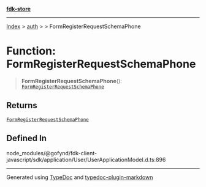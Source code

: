 [**fdk-store**](../../../README.md)
***

[Index](../../../API.md) > [auth](../../README.md) > [<internal>](../README.md) > FormRegisterRequestSchemaPhone

# Function: FormRegisterRequestSchemaPhone

> **FormRegisterRequestSchemaPhone**(): [`FormRegisterRequestSchemaPhone`](../type-aliases/type-alias.FormRegisterRequestSchemaPhone.md)

## Returns

[`FormRegisterRequestSchemaPhone`](../type-aliases/type-alias.FormRegisterRequestSchemaPhone.md)

## Defined In

node\_modules/@gofynd/fdk-client-javascript/sdk/application/User/UserApplicationModel.d.ts:896

***
Generated using [TypeDoc](https://typedoc.org/) and [typedoc-plugin-markdown](https://www.npmjs.com/package/typedoc-plugin-markdown)
